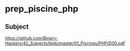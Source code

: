 # prep_piscine_php

## Subject
https://github.com/Binary-Hackers/42_Subjects/blob/master/01_Piscines/PHP/D00.pdf
